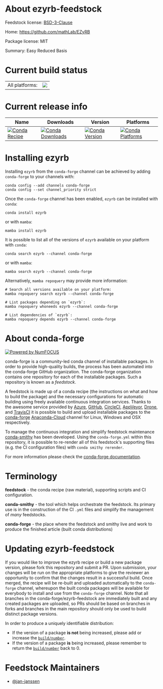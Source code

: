 About ezyrb-feedstock
=====================

Feedstock license: [BSD-3-Clause](https://github.com/conda-forge/ezyrb-feedstock/blob/main/LICENSE.txt)

Home: https://github.com/mathLab/EZyRB

Package license: MIT

Summary: Easy Reduced Basis

Current build status
====================


<table><tr><td>All platforms:</td>
    <td>
      <a href="https://dev.azure.com/conda-forge/feedstock-builds/_build/latest?definitionId=16080&branchName=main">
        <img src="https://dev.azure.com/conda-forge/feedstock-builds/_apis/build/status/ezyrb-feedstock?branchName=main">
      </a>
    </td>
  </tr>
</table>

Current release info
====================

| Name | Downloads | Version | Platforms |
| --- | --- | --- | --- |
| [![Conda Recipe](https://img.shields.io/badge/recipe-ezyrb-green.svg)](https://anaconda.org/conda-forge/ezyrb) | [![Conda Downloads](https://img.shields.io/conda/dn/conda-forge/ezyrb.svg)](https://anaconda.org/conda-forge/ezyrb) | [![Conda Version](https://img.shields.io/conda/vn/conda-forge/ezyrb.svg)](https://anaconda.org/conda-forge/ezyrb) | [![Conda Platforms](https://img.shields.io/conda/pn/conda-forge/ezyrb.svg)](https://anaconda.org/conda-forge/ezyrb) |

Installing ezyrb
================

Installing `ezyrb` from the `conda-forge` channel can be achieved by adding `conda-forge` to your channels with:

```
conda config --add channels conda-forge
conda config --set channel_priority strict
```

Once the `conda-forge` channel has been enabled, `ezyrb` can be installed with `conda`:

```
conda install ezyrb
```

or with `mamba`:

```
mamba install ezyrb
```

It is possible to list all of the versions of `ezyrb` available on your platform with `conda`:

```
conda search ezyrb --channel conda-forge
```

or with `mamba`:

```
mamba search ezyrb --channel conda-forge
```

Alternatively, `mamba repoquery` may provide more information:

```
# Search all versions available on your platform:
mamba repoquery search ezyrb --channel conda-forge

# List packages depending on `ezyrb`:
mamba repoquery whoneeds ezyrb --channel conda-forge

# List dependencies of `ezyrb`:
mamba repoquery depends ezyrb --channel conda-forge
```


About conda-forge
=================

[![Powered by
NumFOCUS](https://img.shields.io/badge/powered%20by-NumFOCUS-orange.svg?style=flat&colorA=E1523D&colorB=007D8A)](https://numfocus.org)

conda-forge is a community-led conda channel of installable packages.
In order to provide high-quality builds, the process has been automated into the
conda-forge GitHub organization. The conda-forge organization contains one repository
for each of the installable packages. Such a repository is known as a *feedstock*.

A feedstock is made up of a conda recipe (the instructions on what and how to build
the package) and the necessary configurations for automatic building using freely
available continuous integration services. Thanks to the awesome service provided by
[Azure](https://azure.microsoft.com/en-us/services/devops/), [GitHub](https://github.com/),
[CircleCI](https://circleci.com/), [AppVeyor](https://www.appveyor.com/),
[Drone](https://cloud.drone.io/welcome), and [TravisCI](https://travis-ci.com/)
it is possible to build and upload installable packages to the
[conda-forge](https://anaconda.org/conda-forge) [Anaconda-Cloud](https://anaconda.org/)
channel for Linux, Windows and OSX respectively.

To manage the continuous integration and simplify feedstock maintenance
[conda-smithy](https://github.com/conda-forge/conda-smithy) has been developed.
Using the ``conda-forge.yml`` within this repository, it is possible to re-render all of
this feedstock's supporting files (e.g. the CI configuration files) with ``conda smithy rerender``.

For more information please check the [conda-forge documentation](https://conda-forge.org/docs/).

Terminology
===========

**feedstock** - the conda recipe (raw material), supporting scripts and CI configuration.

**conda-smithy** - the tool which helps orchestrate the feedstock.
                   Its primary use is in the construction of the CI ``.yml`` files
                   and simplify the management of *many* feedstocks.

**conda-forge** - the place where the feedstock and smithy live and work to
                  produce the finished article (built conda distributions)


Updating ezyrb-feedstock
========================

If you would like to improve the ezyrb recipe or build a new
package version, please fork this repository and submit a PR. Upon submission,
your changes will be run on the appropriate platforms to give the reviewer an
opportunity to confirm that the changes result in a successful build. Once
merged, the recipe will be re-built and uploaded automatically to the
`conda-forge` channel, whereupon the built conda packages will be available for
everybody to install and use from the `conda-forge` channel.
Note that all branches in the conda-forge/ezyrb-feedstock are
immediately built and any created packages are uploaded, so PRs should be based
on branches in forks and branches in the main repository should only be used to
build distinct package versions.

In order to produce a uniquely identifiable distribution:
 * If the version of a package **is not** being increased, please add or increase
   the [``build/number``](https://docs.conda.io/projects/conda-build/en/latest/resources/define-metadata.html#build-number-and-string).
 * If the version of a package **is** being increased, please remember to return
   the [``build/number``](https://docs.conda.io/projects/conda-build/en/latest/resources/define-metadata.html#build-number-and-string)
   back to 0.

Feedstock Maintainers
=====================

* [@jan-janssen](https://github.com/jan-janssen/)

